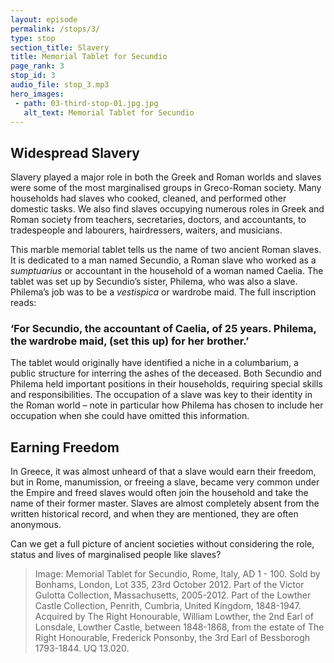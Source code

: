 ```yaml
---
layout: episode
permalink: /stops/3/
type: stop
section_title: Slavery
title: Memorial Tablet for Secundio 
page_rank: 3
stop_id: 3
audio_file: stop_3.mp3
hero_images:
 - path: 03-third-stop-01.jpg.jpg
   alt_text: Memorial Tablet for Secundio 
---
```


## Widespread Slavery
Slavery played a major role in both the Greek and Roman worlds and slaves were some of the most marginalised groups in Greco-Roman society. Many households had slaves who cooked, cleaned, and performed other domestic tasks. We also find slaves occupying numerous roles in Greek and Roman society from teachers, secretaries, doctors, and accountants, to tradespeople and labourers, hairdressers, waiters, and musicians. 

This marble memorial tablet tells us the name of two ancient Roman slaves. It is dedicated to a man named Secundio, a Roman slave who worked as a <i>sumptuarius</i> or accountant in the household of a woman named Caelia. The tablet was set up by Secundio’s sister, Philema, who was also a slave. Philema’s job was to be a <i>vestispica</i> or wardrobe maid. The full inscription reads:

### ‘For Secundio, the accountant of Caelia, of 25 years. Philema, the wardrobe maid, (set this up) for her brother.’

The tablet would originally have identified a niche in a columbarium, a public structure for interring the ashes of the deceased. Both Secundio and Philema held important positions in their households, requiring special skills and responsibilities. The occupation of a slave was key to their identity in the Roman world – note in particular how Philema has chosen to include her occupation when she could have omitted this information. 

## Earning Freedom
In Greece, it was almost unheard of that a slave would earn their freedom, but in Rome, manumission, or freeing a slave, became very common under the Empire and freed slaves would often join the household and take the name of their former master. Slaves are almost completely absent from the written historical record, and when they are mentioned, they are often anonymous. 

Can we get a full picture of ancient societies without considering the role, status and lives of marginalised people like slaves? 

> Image: Memorial Tablet for Secundio, Rome, Italy, AD 1 - 100. Sold by Bonhams, London, Lot 335, 23rd October 2012. Part of the Victor Gulotta Collection, Massachusetts, 2005-2012. Part of the Lowther Castle Collection, Penrith, Cumbria, United Kingdom, 1848-1947. Acquired by The Right Honourable, William Lowther, the 2nd Earl of Lonsdale, Lowther Castle, between 1848-1868, from the estate of The Right Honourable, Frederick Ponsonby, the 3rd Earl of Bessborogh 1793-1844. UQ 13.020.
